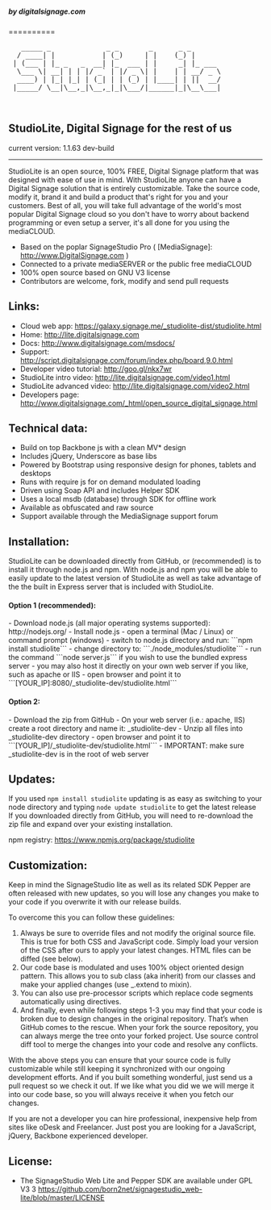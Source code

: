 <h5>by digitalsignage.com</h5> 
==========

<pre>
   _____ _             _ _       _      _ _       
  / ____| |           | (_)     | |    (_) |      
 | (___ | |_ _   _  __| |_  ___ | |     _| |_ ___ 
  \___ \| __| | | |/ _` | |/ _ \| |    | | __/ _ \
  ____) | |_| |_| | (_| | | (_) | |____| | ||  __/
 |_____/ \__|\__,_|\__,_|_|\___/|______|_|\__\___|
                                                  
                                                                                                                            
</pre>

StudioLite, Digital Signage for the rest of us
---------------------------------------

current version: 1.1.63 dev-build

------------------------------------------------------------------------

StudioLite is an open source, 100% FREE, Digital Signage platform that was designed with ease of use in mind.
With StudioLite anyone can have a Digital Signage solution that is entirely customizable. 
Take the source code, modify it, brand it and build a product that's right for you and your customers.
Best of all, you will take full advantage of the world's most popular Digital Signage cloud so you don't have to worry about backend programming or even setup a server, it's all done for you using the mediaCLOUD.

 - Based on the poplar SignageStudio Pro ( [MediaSignage]: http://www.DigitalSignage.com )
 - Connected to a private mediaSERVER or the public free mediaCLOUD
 - 100% open source based on GNU V3 license
 - Contributors are welcome, fork, modify and send pull requests

Links:
------------------------------------------------------------------------
- Cloud web app: https://galaxy.signage.me/_studiolite-dist/studiolite.html
- Home: http://lite.digitalsignage.com
- Docs: http://www.digitalsignage.com/msdocs/
- Support: http://script.digitalsignage.com/forum/index.php/board,9.0.html
- Developer video tutorial: http://goo.gl/nkx7wr
- StudioLite intro video: http://lite.digitalsignage.com/video1.html
- StudioLite advanced  video: http://lite.digitalsignage.com/video2.html
- Developers page: http://www.digitalsignage.com/_html/open_source_digital_signage.html

Technical data:
------------------------------------------------------------------------
- Build on top Backbone js with a clean MV* design
- Includes jQuery, Underscore as base libs
- Powered by Bootstrap using responsive design for phones, tablets and desktops
- Runs with require js for on demand modulated loading
- Driven using Soap API and includes Helper SDK
- Uses a local msdb (database) through SDK for offline work
- Available as obfuscated and raw source
- Support available through the MediaSignage support forum

Installation:
------------------------------------------------------------------------

StudioLite can be downloaded directly from GitHub, or (recommended) is to install it through node.js and npm.
With node.js and npm you will be able to easily update to the latest version of StudioLite as well as take advantage of the the built in Express server that is included with StudioLite.

<h4>Option 1 (recommended):</h4>
- Download node.js (all major operating systems supported): http://nodejs.org/
- Install node.js 
- open a terminal (Mac / Linux) or command prompt (windows)
- switch to node.js directory and run: ```npm install studiolite```
- change directory to: ```./node_modules/studiolite``` 
- run the command ```node server.js``` if you wish to use the bundled express server
- you may also host it directly on your own web server if you like, such as apache or IIS
- open browser and point it to ```[YOUR_IP]:8080/_studiolite-dev/studiolite.html```

<h4>Option 2:</h4>
- Download the zip from GitHub
- On your web server (i.e.: apache, IIS) create a root directory and name it: _studiolite-dev
- Unzip all files into _studiolite-dev directory
- open browser and point it to ```[YOUR_IP]/_studiolite-dev/studiolite.html```
- IMPORTANT: make sure _studiolite-dev is in the root of web server

Updates:
------------------------------------------------------------------------
If you used ```npm install studiolite``` updating is as easy as switching to your node directory and typing ```node update studiolite``` to get the latest release
If you downloaded directly from GitHub, you will need to re-download the zip file and expand over your existing installation.
 
npm registry: https://www.npmjs.org/package/studiolite 

Customization:
------------------------------------------------------------------------
Keep in mind the SignageStudio lite as well as its related SDK Pepper are often released with new updates, so you will lose any changes you make to your code if you overwrite it with our release builds.

To overcome this you can follow these guidelines:

1.	Always be sure to override files and not modify the original source file. This is true for both CSS and JavaScript code. Simply load your version of the CSS after ours to apply your latest changes. HTML files can be diffed (see below).
2.	Our code base is modulated and uses 100% object oriented design pattern. This allows you to sub class (aka inherit) from our classes and make your applied changes (use _.extend to mixin).
3.	You can also use pre-processor scripts which replace code segments automatically using directives.
4.	And finally, even while following steps 1-3 you may find that your code is broken due to design changes in the original repository. That’s when GitHub comes to the rescue. When your fork the source repository, you can always merge the tree onto your forked project. Use source control diff tool to merge the changes into your code and resolve any conflicts.

With the above steps you can ensure that your source code is fully customizable while still keeping it synchronized with our ongoing development efforts.
And if you built something wonderful, just send us a pull request so we check it out. 
If we like what you did we we will merge it into our code base, so you will always receive it when you fetch our changes.

If you are not a developer you can hire professional, inexpensive help from sites like oDesk and Freelancer.
Just post you are looking for a JavaScript, jQuery, Backbone experienced developer.



License:
------------------------------------------------------------------------
- The SignageStudio Web Lite and Pepper SDK are available under GPL V3 3 https://github.com/born2net/signagestudio_web-lite/blob/master/LICENSE


